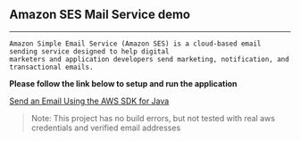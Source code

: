 ## Amazon SES Mail Service demo
----------------------------------------

	Amazon Simple Email Service (Amazon SES) is a cloud-based email sending service designed to help digital 
	marketers and application developers send marketing, notification, and transactional emails.

**Please follow the link below to setup and run the application**

[Send an Email Using the AWS SDK for Java](https://docs.aws.amazon.com/ses/latest/DeveloperGuide/send-using-sdk-java.html)

>Note: This project has no build errors, but not tested with real aws credentials and verified email addresses 
